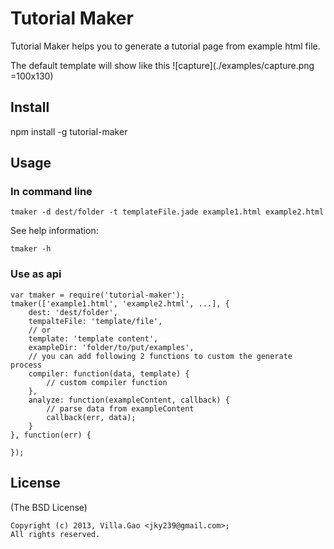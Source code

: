 # Tutorial Maker

Tutorial Maker helps you to generate a tutorial page from example html file.

The default template will show like this
![capture](./examples/capture.png =100x130)


## Install


   npm install -g tutorial-maker

## Usage

### In command line

    tmaker -d dest/folder -t templateFile.jade example1.html example2.html

See help information:

    tmaker -h


### Use as api

    var tmaker = require('tutorial-maker');
    tmaker(['example1.html', 'example2.html', ...], {
        dest: 'dest/folder',
        tempalteFile: 'template/file',
        // or 
        template: 'template content',
        exampleDir: 'folder/to/put/examples',
        // you can add following 2 functions to custom the generate process
        compiler: function(data, template) {
            // custom compiler function
        },
        analyze: function(exampleContent, callback) {
            // parse data from exampleContent
            callback(err, data);
        }
    }, function(err) {

    });


## License

(The BSD License)

    Copyright (c) 2013, Villa.Gao <jky239@gmail.com>;
    All rights reserved.

